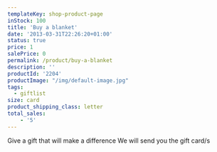 ```yaml
---
templateKey: shop-product-page
inStock: 100
title: 'Buy a blanket'
date: '2013-03-31T22:26:20+01:00'
status: true
price: 1
salePrice: 0
permalink: /product/buy-a-blanket
description: ''
productId: '2204'
productImage: "/img/default-image.jpg"
tags:
  - giftlist
size: card
product_shipping_class: letter
total_sales:
    - '5'
---
```

Give a gift that will make a difference We will send you the gift card/s